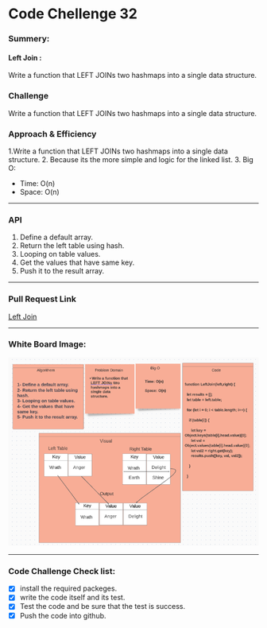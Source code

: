 # Code Chellenge 32

### Summery:

#### Left Join :

Write a function that LEFT JOINs two hashmaps into a single data structure.

### Challenge 

Write a function that LEFT JOINs two hashmaps into a single data structure.

### Approach & Efficiency
1.Write a function that LEFT JOINs two hashmaps into a single data structure.
2. Because its the more simple and logic for the linked list.
3. Big O: 

   - Time: O(n)
   - Space: O(n)

***********************************************************************************************

### API

1. Define a default array.
2. Return the left table using hash.
3. Looping on table values.
4. Get the values that have same key.
5. Push it to the result array. 


***********************************************************************************************
### Pull Request Link

[Left Join](https://github.com/HaneenKh88/data-structures-and-algorithms/pull/45)

***********************************************************************************************

### White Board Image:

![White Board](https://github.com/HaneenKh88/data-structures-and-algorithms/blob/main/code-challenges/401-CodeChellenges/assests/codechallenge33.png)



***********************************************************************************************


### Code Challenge Check list:


- [x] install the required packeges.
- [x] write the code itself and its test.
- [x] Test the code and be sure that the test is success.
- [x] Push the code into github.
